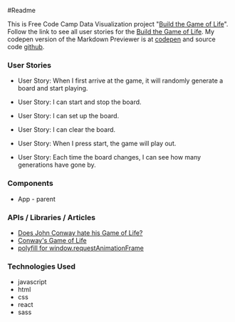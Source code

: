 ﻿#Readme

This is Free Code Camp Data Visualization project "[Build the Game of Life](https://www.freecodecamp.com/challenges/build-the-game-of-life)". Follow the link
to see all user stories for the [Build the Game of Life](https://www.freecodecamp.com/challenges/build-the-game-of-life).
My codepen version of the Markdown Previewer is at [codepen](https://codepen.io/Reggie01/pen/RaBXxw) and source code [github](https://github.com/Reggie01/RecipeBox).

### User Stories
* User Story: When I first arrive at the game, it will randomly generate a board and start playing.

* User Story: I can start and stop the board.

* User Story: I can set up the board.

* User Story: I can clear the board.

* User Story: When I press start, the game will play out.

* User Story: Each time the board changes, I can see how many generations have gone by.


### Components
  * App - parent
  
### APIs / Libraries / Articles
* [Does John Conway hate his Game of Life?](https://www.youtube.com/watch?v=E8kUJL04ELA)
* [Conway's Game of Life](https://en.wikipedia.org/wiki/Conway%27s_Game_of_Life)
* [polyfill for window.requestAnimationFrame ](http://www.paulirish.com/2011/requestanimationframe-for-smart-animating/) 

### Technologies Used
* javascript
* html
* css
* react
* sass
